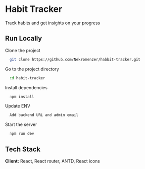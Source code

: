 
# Habit Tracker

Track habits and get insights on your progress

## Run Locally

Clone the project

```bash
  git clone https://github.com/Nekromenzer/habbit-tracker.git
```

Go to the project directory

```bash
  cd habit-tracker
```

Install dependencies

```bash
  npm install
```

Update ENV

```bash
  Add backend URL and admin email 
```

Start the server

```bash
  npm run dev
```


## Tech Stack

**Client:** React, React router, ANTD, React icons


